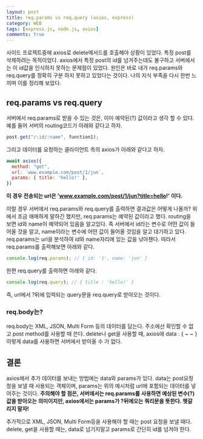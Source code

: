 ```yaml
---
layout: post
title: req.params vs req.query (axios, express)
category: WEB
tags: [express.js, node.js, axios]
comments: true
---
```


사이드 프로젝트중에 axios로 delete메서드를 호출해야 상황이 있었다. 특정 post를 삭제하려는 목적이었다. axios에서 특정 post의 id를 넘겨주는데도 불구하고 서버에서는 이 id값을 인식하지 못하는 문제점이 있었다. 원인은 바로 내가 req.params와 req.query를 정확히 구분 하지 못하고 있었다는 것이다. 나의 지식 부족을 다시 한번 느끼며 이를 정리해 보았다.

## req.params vs req.query
서버에서 req.params로 받을 수 있는 것은, 이미 예약된(?) 값이라고 생각 할 수 있다. 예를 들어 서버의 routing코드가 아래와 같다고 하자.
```javascript
post.get("/:id/:name", function1);
```
그리고 데이터를 요청하는 클라이언트 측의 axios가 아래와 같다고 하자.
```javascript
await axios({
  method: "get",
  url: `www.example.com/post/1/jun`,
  params: { title: 'hello!' },
})
```
**이 경우 전송되는 url은 'www.example.com/post/1/jun?title=hello!' 이다.**

이럴 경우 서버에서 req.params와 req.query를 출력하면 결과값은 어떻게 나올까? 위에서 조금 애매하게 말하긴 했지만, req.params는 예약된 값이라고 했다. routing을 보면 id와 name이 예약되어 있음을 알고있다. 즉 서버에서 id라는 변수로 어떤 값이 들어올 것을 알고, name이라는 변수에 어떤 값이 들어올 것임을 알고 대기하고 있다. req.params는 url을 분석하여 id와 name자리에 있는 값을 낚아챈다. 따라서 req.params를 출력해보면 아래와 같다.
```javascript
console.log(req.params); // { id: '1', name: 'jun' }
```

한편 req.query를 출력하면 아래와 같다.
```javascript
console.log(req.query); // { title : 'hello!' }
```

즉, url에서 ?뒤에 입력되는 query문을 req.query로 받아오는 것이다.


### req.body는?
req.body는 XML, JSON, Multi Form 등의 데이터를 담는다. 주소에선 확인할 수 없고 post method를 사용할 때 쓴다. delete나 get을 사용할 때, axios에 data : { ~ ~ } 이렇게 data를 사용하면 서버에서 받아올 수 가 없다.

## 결론
axios에서 추가 데이터를 보내는 방법에는 data와 params가 있다. data는 post요청청을 보낼 때 사용되는 객체이며, params는 위의 예시처럼 url에 포함되는 데이터를 넣어주는 것이다. **주의해야 할 점은, 서버에서는 req.params를 사용하면 예상된 변수(?)값을 받아오는 의미이지만, axios에서는 params가 ?뒤에오는 쿼리문을 뜻한다. 헷갈리지 말자!**

추가적으로 XML, JSON, Multi Form등을 사용해야 할 때는 post 요청을 보낼 때다. delete, get을 사용할 때는, data로 넘기지말고 params로 간단히 id를 넘겨야 한다.